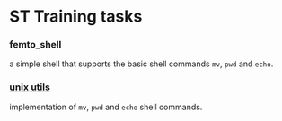 # ST Training tasks
### femto_shell
a simple shell that supports the basic shell commands `mv`, `pwd` and `echo`.
### [unix utils](https://github.com/0xAMF/ST_Tasks/tree/main)
implementation of `mv`, `pwd` and `echo` shell commands.


